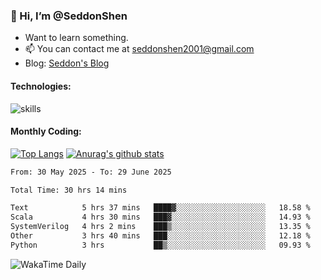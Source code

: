 ### 👋 Hi, I’m @SeddonShen
- Want to learn something.
- 📫 You can contact me at seddonshen2001@gmail.com
- Blog: [Seddon's Blog](https://seddonshen.github.io/)
#### Technologies:

![skills](https://skillicons.dev/icons?i=scala,js,html,css,bootstrap,jquery,c,cpp,cloudflare,django,docker,flask,git,github,githubactions,linux,latex,mysql,nodejs,ps,php,pr,py,raspberrypi,redis,unreal,v,vscode,vue,bash)

#### Monthly Coding:
[![Top Langs](https://github-readme-stats.vercel.app/api/top-langs?username=seddonshen&show_icons=true&locale=en&layout=compact&hide=html&langs_count=8)](https://github.com/SeddonShen/)
[![Anurag's github stats](https://github-readme-stats.vercel.app/api?username=SeddonShen&count_private=true&show_icons=true)](https://github.com/anuraghazra/github-readme-stats)
<!--START_SECTION:waka-->

```txt
From: 30 May 2025 - To: 29 June 2025

Total Time: 30 hrs 14 mins

Text            5 hrs 37 mins   ████▓░░░░░░░░░░░░░░░░░░░░   18.58 %
Scala           4 hrs 30 mins   ███▓░░░░░░░░░░░░░░░░░░░░░   14.93 %
SystemVerilog   4 hrs 2 mins    ███▒░░░░░░░░░░░░░░░░░░░░░   13.35 %
Other           3 hrs 40 mins   ███░░░░░░░░░░░░░░░░░░░░░░   12.18 %
Python          3 hrs           ██▒░░░░░░░░░░░░░░░░░░░░░░   09.93 %
```

<!--END_SECTION:waka-->

![WakaTime Daily](https://wakatime.com/share/@seddon2001/61a7e342-5f12-4fea-bf92-1fac161e97d6.svg)
<!---
SeddonShen/SeddonShen is a ✨ special ✨ repository because its `README.md` (this file) appears on your GitHub profile.
You can click the Preview link to take a look at your changes.
--->
